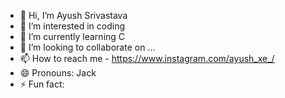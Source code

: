 - 👋 Hi, I’m Ayush Srivastava
- 👀 I’m interested in coding
- 🌱 I’m currently learning C 
- 💞️ I’m looking to collaborate on ...
- 📫 How to reach me - https://www.instagram.com/ayush_xe_/
- 😄 Pronouns: Jack
- ⚡ Fun fact: 

<!---
Jack-xe/Jack-xe is a ✨ special ✨ repository because its `README.md` (this file) appears on your GitHub profile.
You can click the Preview link to take a look at your changes.
--->
